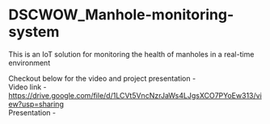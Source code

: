 # DSCWOW_Manhole-monitoring-system
This is an IoT solution for monitoring the health of manholes in a real-time environment <br>

Checkout below for the video and project presentation - <br>
Video link - https://drive.google.com/file/d/1LCVt5VncNzrJaWs4LJgsXCO7PYoEw313/view?usp=sharing <br>
Presentation - 
